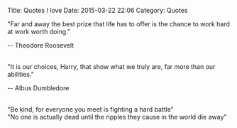 Title: Quotes I love
Date: 2015-03-22 22:06
Category: Quotes

"Far and away the best prize that life has to offer is the chance to work hard at work worth doing."

-- Theodore Roosevelt

<br/>
"It is our choices, Harry, that show what we truly are, far more than our abilities."

-- Albus Dumbledore

<br/>
"Be kind, for everyone you meet is fighting a hard battle"

<br/>
"No one is actually dead until the ripples they cause in the world die away"